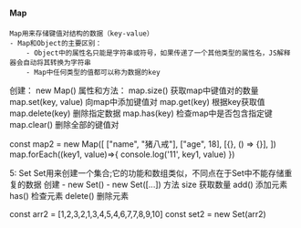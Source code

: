 #### Map
    Map用来存储键值对结构的数据（key-value）
    - Map和Object的主要区别：
        - Object中的属性名只能是字符串或符号，如果传递了一个其他类型的属性名，JS解释器会自动将其转换为字符串
        - Map中任何类型的值都可以称为数据的key
创建：
    new Map()
属性和方法：
     map.size() 获取map中键值对的数量
     map.set(key, value) 向map中添加键值对
     map.get(key) 根据key获取值   
     map.delete(key) 删除指定数据
     map.has(key) 检查map中是否包含指定键
     map.clear() 删除全部的键值对

const map2 = new Map([
                ["name", "猪八戒"],
                ["age", 18],
                [{}, () => {}],
            ])
map.forEach((key1, value)=>{
                console.log('11', key1, value)
            })

5: Set
   Set用来创建一个集合;它的功能和数组类似，不同点在于Set中不能存储重复的数据
    创建
       - new Set()
       - new Set([...])
    方法
        size 获取数量
        add() 添加元素
        has() 检查元素
        delete() 删除元素

const arr2 = [1,2,3,2,1,3,4,5,4,6,7,7,8,9,10]
const set2 = new Set(arr2)
